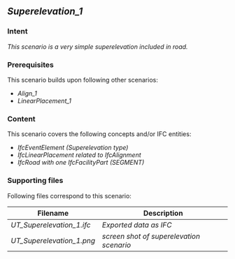## *Superelevation_1*

### Intent

*This scenario is a very simple superelevation included in road.*

### Prerequisites

This scenario builds upon following other scenarios:
- *Align_1*
- *LinearPlacement_1*

### Content

This scenario covers the following concepts and/or IFC entities:
- *IfcEventElement (Superelevation type)*
- *IfcLinearPlacement related to IfcAlignment*
- *IfcRoad with one IfcFacilityPart (SEGMENT)*

### Supporting files

Following files correspond to this scenario:

| Filename                     | Description                               |
|------------------------------|-------------------------------------------|
| *UT_Superelevation_1.ifc*    | *Exported data as IFC*                    |
| *UT_Superelevation_1.png*    | *screen shot of superelevation scenario*  |
  
